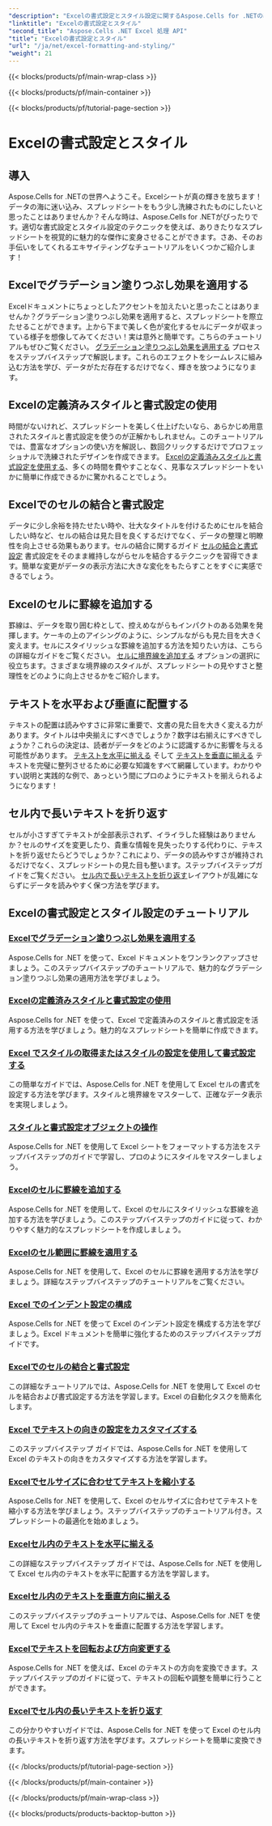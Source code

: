 ```yaml
---
"description": "Excelの書式設定とスタイル設定に関するAspose.Cells for .NETの基本チュートリアルをご覧ください。実践的なステップバイステップガイドで、スプレッドシートのレベルアップを図りましょう。"
"linktitle": "Excelの書式設定とスタイル"
"second_title": "Aspose.Cells .NET Excel 処理 API"
"title": "Excelの書式設定とスタイル"
"url": "/ja/net/excel-formatting-and-styling/"
"weight": 21
---
```


{{< blocks/products/pf/main-wrap-class >}}

{{< blocks/products/pf/main-container >}}

{{< blocks/products/pf/tutorial-page-section >}}

# Excelの書式設定とスタイル

## 導入

Aspose.Cells for .NETの世界へようこそ。Excelシートが真の輝きを放ちます！データの海に迷い込み、スプレッドシートをもう少し洗練されたものにしたいと思ったことはありませんか？そんな時は、Aspose.Cells for .NETがぴったりです。適切な書式設定とスタイル設定のテクニックを使えば、ありきたりなスプレッドシートを視覚的に魅力的な傑作に変身させることができます。さあ、そのお手伝いをしてくれるエキサイティングなチュートリアルをいくつかご紹介します！

## Excelでグラデーション塗りつぶし効果を適用する

Excelドキュメントにちょっとしたアクセントを加えたいと思ったことはありませんか？グラデーション塗りつぶし効果を適用すると、スプレッドシートを際立たせることができます。上から下まで美しく色が変化するセルにデータが収まっている様子を想像してみてください！実は意外と簡単です。こちらのチュートリアルもぜひご覧ください。 [グラデーション塗りつぶし効果を適用する](./applying-gradient-fill-effects/) プロセスをステップバイステップで解説します。これらのエフェクトをシームレスに組み込む方法を学び、データがただ存在するだけでなく、輝きを放つようになります。

## Excelの定義済みスタイルと書式設定の使用

時間がないけれど、スプレッドシートを美しく仕上げたいなら、あらかじめ用意されたスタイルと書式設定を使うのが正解かもしれません。このチュートリアルでは、豊富なオプションの使い方を解説し、数回クリックするだけでプロフェッショナルで洗練されたデザインを作成できます。 [Excelの定義済みスタイルと書式設定を使用する](./using-excel-predefined-styles-and-formatting/)、多くの時間を費やすことなく、見事なスプレッドシートをいかに簡単に作成できるかに驚かれることでしょう。

## Excelでのセルの結合と書式設定

データに少し余裕を持たせたい時や、壮大なタイトルを付けるためにセルを結合したい時など、セルの結合は見た目を良くするだけでなく、データの整理と明瞭性を向上させる効果もあります。セルの結合に関するガイド [セルの結合と書式設定](./merging-cells-and-formatting/) 書式設定をそのまま維持しながらセルを結合するテクニックを習得できます。簡単な変更がデータの表示方法に大きな変化をもたらすことをすぐに実感できるでしょう。 

## Excelのセルに罫線を追加する

罫線は、データを取り囲む枠として、控えめながらもインパクトのある効果を発揮します。ケーキの上のアイシングのように、シンプルながらも見た目を大きく変えます。セルにスタイリッシュな罫線を追加する方法を知りたい方は、こちらの詳細なガイドをご覧ください。 [セルに境界線を追加する](./adding-borders-to-cells/) オプションの選択に役立ちます。さまざまな境界線のスタイルが、スプレッドシートの見やすさと整理性をどのように向上させるかをご紹介します。

## テキストを水平および垂直に配置する

テキストの配置は読みやすさに非常に重要で、文書の見た目を大きく変える力があります。タイトルは中央揃えにすべきでしょうか？数字は右揃えにすべきでしょうか？これらの決定は、読者がデータをどのように認識するかに影響を与える可能性があります。 [テキストを水平に揃える](./aligning-text-horizontally/) そして [テキストを垂直に揃える](./aligning-text-vertically/) テキストを完璧に整列させるために必要な知識をすべて網羅しています。わかりやすい説明と実践的な例で、あっという間にプロのようにテキストを揃えられるようになります！

## セル内で長いテキストを折り返す

セルが小さすぎてテキストが全部表示されず、イライラした経験はありませんか？セルのサイズを変更したり、貴重な情報を見失ったりする代わりに、テキストを折り返せたらどうでしょうか？これにより、データの読みやすさが維持されるだけでなく、スプレッドシートの見た目も整います。ステップバイステップガイドをご覧ください。 [セル内で長いテキストを折り返す](./wrapping-long-text-within-cells/)レイアウトが乱雑にならずにデータを読みやすく保つ方法を学びます。

## Excelの書式設定とスタイル設定のチュートリアル
### [Excelでグラデーション塗りつぶし効果を適用する](./applying-gradient-fill-effects/)
Aspose.Cells for .NET を使って、Excel ドキュメントをワンランクアップさせましょう。このステップバイステップのチュートリアルで、魅力的なグラデーション塗りつぶし効果の適用方法を学びましょう。
### [Excelの定義済みスタイルと書式設定の使用](./using-excel-predefined-styles-and-formatting/)
Aspose.Cells for .NET を使って、Excel で定義済みのスタイルと書式設定を活用する方法を学びましょう。魅力的なスプレッドシートを簡単に作成できます。
### [Excel でスタイルの取得またはスタイルの設定を使用して書式設定する](./formatting-with-get-style-or-set-style/)
この簡単なガイドでは、Aspose.Cells for .NET を使用して Excel セルの書式を設定する方法を学びます。スタイルと境界線をマスターして、正確なデータ表示を実現しましょう。
### [スタイルと書式設定オブジェクトの操作](./working-with-styles-and-formatting-objects/)
Aspose.Cells for .NET を使用して Excel シートをフォーマットする方法をステップバイステップのガイドで学習し、プロのようにスタイルをマスターしましょう。
### [Excelのセルに罫線を追加する](./adding-borders-to-cells/)
Aspose.Cells for .NET を使用して、Excel のセルにスタイリッシュな罫線を追加する方法を学びましょう。このステップバイステップのガイドに従って、わかりやすく魅力的なスプレッドシートを作成しましょう。
### [Excelのセル範囲に罫線を適用する](./applying-borders-to-range-of-cells/)
Aspose.Cells for .NET を使用して、Excel のセルに罫線を適用する方法を学びましょう。詳細なステップバイステップのチュートリアルをご覧ください。
### [Excel でのインデント設定の構成](./configuring-indentation-settings/)
Aspose.Cells for .NET を使って Excel のインデント設定を構成する方法を学びましょう。Excel ドキュメントを簡単に強化するためのステップバイステップガイドです。
### [Excelでのセルの結合と書式設定](./merging-cells-and-formatting/)
この詳細なチュートリアルでは、Aspose.Cells for .NET を使用して Excel のセルを結合および書式設定する方法を学習します。Excel の自動化タスクを簡素化します。
### [Excel でテキストの向きの設定をカスタマイズする](./customizing-orientation-settings-for-text/)
このステップバイステップ ガイドでは、Aspose.Cells for .NET を使用して Excel のテキストの向きをカスタマイズする方法を学習します。
### [Excelでセルサイズに合わせてテキストを縮小する](./shrinking-text-to-fit-cell-size/)
Aspose.Cells for .NET を使用して、Excel のセルサイズに合わせてテキストを縮小する方法を学びましょう。ステップバイステップのチュートリアル付き。スプレッドシートの最適化を始めましょう。
### [Excelセル内のテキストを水平に揃える](./aligning-text-horizontally/)
この詳細なステップバイステップ ガイドでは、Aspose.Cells for .NET を使用して Excel セル内のテキストを水平に配置する方法を学習します。
### [Excelセル内のテキストを垂直方向に揃える](./aligning-text-vertically/)
このステップバイステップのチュートリアルでは、Aspose.Cells for .NET を使用して Excel セル内のテキストを垂直に配置する方法を学習します。
### [Excelでテキストを回転および方向変更する](./rotating-and-changing-text-direction/)
Aspose.Cells for .NET を使えば、Excel のテキストの方向を変換できます。ステップバイステップのガイドに従って、テキストの回転や調整を簡単に行うことができます。
### [Excelでセル内の長いテキストを折り返す](./wrapping-long-text-within-cells/)
この分かりやすいガイドでは、Aspose.Cells for .NET を使って Excel のセル内の長いテキストを折り返す方法を学びます。スプレッドシートを簡単に変換できます。

{{< /blocks/products/pf/tutorial-page-section >}}

{{< /blocks/products/pf/main-container >}}

{{< /blocks/products/pf/main-wrap-class >}}

{{< blocks/products/products-backtop-button >}}